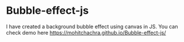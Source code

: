 # Bubble-effect-js
I have created a background bubble effect using canvas in JS.
You can check demo here https://mohitchachra.github.io/Bubble-effect-js/
